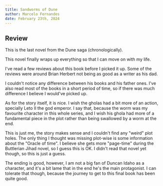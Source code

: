 ```yaml
---
title: Sandworms of Dune
author: Marcelo Fernandes
date: February 23th, 2024
---
```


## Review

This is the last novel from the Dune saga (chronologically).

This novel finally wraps up everything so that I can move on with my life.

I've read a few reviews about this book before I picked it up. Some of the
reviews were around Brian Herbert not being as good as a writer as his dad.

I couldn't notice any difference between his books and his father ones. I've
also read most of the books in a short period of time, so if there was much
difference I believe I would've picked up.

As for the story itself, it is nice. I wish the gholas had a bit more of an
action, specially Leto II the god emperor. I say that, because the worm was my
favourite character in this whole series, and I wish his ghola had more of a
fundamental piece in the plot rather than being swallowed by a worm at the end.

This is just me, the story makes sense and I couldn't find any "weird" plot
holes. The only thing I thought was missing plot-wise is some information about
the "Oracle of time". I believe she gets more "page-time" during the Buttlerian
Jihad novel, so I guess this is OK. I didn't read that novel yet though, so
this is just a guess.

The ending is good, however, I am not a big fan of Duncan Idaho as a character,
and it's a bit lame that in the end he's the main protagonist. I can tolerate
that though, because the journey to get to this final book has been quite good.
